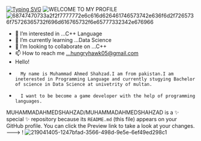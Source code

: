 <a href="https://git.io/typing-svg"><img src="https://readme-typing-svg.demolab.com?font=Fira+Code&pause=1000&width=435&lines=Hi%2C+%F0%9F%98%89+My+name+is+M+Ahmed+Shahzad;I'm+interested+in+Gaming+and+programming;I+want+to+become+a+developer" alt="Typing SVG" /></a>
![WELCOME TO MY PROFILE](https://user-images.githubusercontent.com/114295067/219773231-6ffae323-553a-4e4d-b174-aa0ceb056c22.png)
![68747470733a2f2f7777772e6c616d626461746573742e636f6d2f7265736f75726365732f696d616765732f6e65777332342e676966](https://user-images.githubusercontent.com/114295067/219774737-4b788bd9-bad0-47fe-b7f5-9f8a02362307.gif)

                                              
                                       



- 👀 I’m interested in ...C++ Language
- 🌱 I’m currently learning ...Data Science
- 💞️ I’m looking to collaborate on ...C++
- 📫 How to reach me ...hungryhawk05@gmail.com
- Hello!
-       My name is Muhammad Ahmed Shahzad.I am from pakistan.I am ineterested in Programming Language and currently stugying Bachelor of science in Data Science at univetrity of multan.
-       I want to be become a game developer with the help of programming languages.
MUHAMMADAHMEDSHAHZAD/MUHAMMADAHMEDSHAHZAD is a ✨ special ✨ repository because its `README.md` (this file) appears on your GitHub profile.
You can click the Preview link to take a look at your changes.
--->
!
![219041405-1247bfad-3566-498d-9e5e-6ef49ed298c1](https://user-images.githubusercontent.com/114295067/219400125-92b2eb1d-7cd3-4ad8-ae92-74e5bcc8b808.gif)


